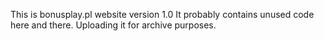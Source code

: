 This is bonusplay.pl website version 1.0
It probably contains unused code here and there. Uploading it for archive purposes.